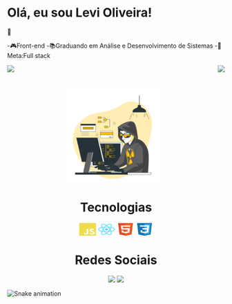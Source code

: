  <h1>Olá, eu sou Levi Oliveira!</h1> 👋

-🎮Front-end
-📚Graduando em Análise e Desenvolvimento de Sistemas
-💎Meta:Full stack

<div>  
  <img  height="165em" src="https://github-readme-stats.vercel.app/api?username=LeviOliveir4&show_icons=true&theme=great-gatsby&include_all_commits=true&count_private=true"/>
  <img align="right" height="165em" src="https://github-readme-stats.vercel.app/api/top-langs/?username=LeviOliveir4&layout=compact&langs_count=16&theme=great-gatsby"/>
</div>
<br>

<div  align="center"> 
  <div style="display: inline_block"><br>
    <img align="center" height="220" alt="coding-time" src="Hacker-bro.svg" >
    <h1 align="center">Tecnologias</h1>
    <img align="center" height="30" width="40" alt="js-icon"  src="https://raw.githubusercontent.com/devicons/devicon/master/icons/javascript/javascript-plain.svg">
    <img align="center" height="30" width="40" alt="react-icon" src="https://raw.githubusercontent.com/devicons/devicon/master/icons/react/react-original.svg">
    <img align="center" height="30" width="40" alt="html-icon" src="https://raw.githubusercontent.com/devicons/devicon/master/icons/html5/html5-original.svg">
    <img align="center" height="30" width="40" alt="css-icon" src="https://raw.githubusercontent.com/devicons/devicon/master/icons/css3/css3-original.svg">
   </div>
    
  
  <h1 align="center">Redes Sociais</h1>
    <a href = "mailto:levideoliveira2022@outlook.com"><img src="https://img.shields.io/badge/Microsoft_Outlook-0078D4?style=for-the-badge&logo=microsoft-outlook&logoColor=white" target="_blank"></a>
    <a href="https://www.linkedin.com/in/levi-oliveira-martins-costa-3970b1211" target="_blank"><img src="https://img.shields.io/badge/-LinkedIn-%230077B5?style=for-the-badge&logo=linkedin&logoColor=white" target="_blank"></a> 
    </a>
    
</div>
  
![Snake animation](https://github.com/LuigiGF/LuigiGF/blob/output/github-contribution-grid-snake.svg)
